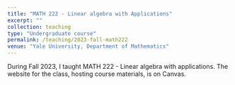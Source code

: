 ```yaml
---
title: "MATH 222 - Linear algebra with Applications"
excerpt: ""
collection: teaching
type: "Undergraduate course"
permalink: /teaching/2023-fall-math222
venue: "Yale University, Department of Mathematics"
---
```


During Fall 2023, I taught MATH 222 - Linear algebra with applications. The website for the class, hosting course materials, is on Canvas.
